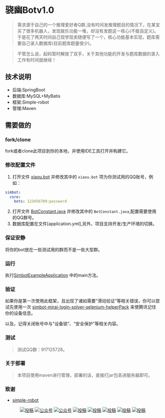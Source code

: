 # 骁幽Botv1.0
> 需求源于自己的一个推理爱好者Q群,没有时间发推理题目的情况下，在某宝买了很多机器人，发现娱乐功能一堆，却没有发题这一核心(不能自定义)。于是花了两天时间自己现学现卖随便写了一个，核心功能基本实现，题库需要自己录入数据库(目前题库题量很少)。

> 不管怎么说，起码暂时解放了双手，关于其他功能的开发与题库数据的录入工作有时间就继续！
## 技术说明
  - 后端:SpringBoot
  - 数据库:MySQL+MyBatis
  - 框架:Simple-robot
  - 管理:Maven
## 需要做的
### fork/clone
fork或者clone此项目到你的本地，并使用IDE工具打开并构建它。

### 修改配置文件
1. 打开文件 [xiaou.bot](src/main/resources/simbot-bots) 并修改其中的 `xiaou.bot` 项为你测试用的QQ账号，例如：
```yaml
simbot: 
  core:
    bots: 123456789:password
```
2. 打开文件 [BotConstant.java](src/main/Java/simbot.xiaoU.utils) 并修改其中的 `BotConstant.java`,配置需要使用的QQ群号。 
3. 数据库配置在文件[application.yml],另外，项目支持开发/生产环境的切换。
### 保证安静
将你的bot放在一些测试用的群而不是一些大型群。


### 运行
执行[SimbotExampleApplication](src/main/java/simbot/xiaoU/SimbotExampleApplication.java) 中的main方法。

### 验证
如果你是第一次使用此框架，且出现了诸如需要“滑动验证”等相关错误，你可以尝试先使用一次 [simbot-mirai-login-solver-selenium-helperPack](https://github.com/simple-robot/simbot-mirai-login-solver-selenium-helperPack) 来使腾讯记住你的设备信息。

以及，记得关闭账号中与“设备锁”、“安全保护”等相关内容。

### 测试
 > 测试QQ群：917125728。

### 关于部署
> 本项目使用maven进行管理，部署的话，直接打jar包丢进服务器即可。
### 致谢
- [simple-robot](https://github.com/ForteScarlet/simpler-robot) 

<p align="center">
    <a href="#投稿"><img src="https://img.shields.io/badge/开源-精神-blue.svg" alt="投稿"></a>
  <a href="#公众号"><img src="https://img.shields.io/badge/%E5%85%AC%E4%BC%97%E5%8F%B7-代码不良人-lightgrey.svg" alt="公众号"></a>
  <a href="#公众号"><img src="https://img.shields.io/badge/语言-Java-important.svg" alt="公众号"></a>
  <a href="#投稿"><img src="https://img.shields.io/badge/support-持续更新-green.svg" alt="投稿"></a>
  <a href="#投稿"><img src="https://img.shields.io/badge/框架-SpringBoot-orange.svg" alt="投稿"></a>
    <a href="#投稿"><img src="https://img.shields.io/badge/MyBatis-orange.svg" alt="投稿"></a>
  <a href="#投稿"><img src="https://img.shields.io/badge/QQ群-机器人-yellow.svg" alt="投稿"></a>
  <a href="#投稿"><img src="https://img.shields.io/badge/数据库-MySql-red.svg" alt="投稿"></a>
</p>
